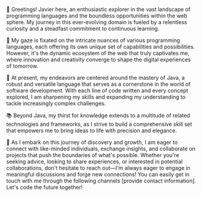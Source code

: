 👋 Greetings! Javier here, an enthusiastic explorer in the vast landscape of programming languages and the boundless opportunities within the web sphere. My journey in this ever-evolving domain is fueled by a relentless curiosity and a steadfast commitment to continuous learning.

👀 My gaze is fixated on the intricate nuances of various programming languages, each offering its own unique set of capabilities and possibilities. However, it's the dynamic ecosystem of the web that truly captivates me, where innovation and creativity converge to shape the digital experiences of tomorrow.

🌱 At present, my endeavors are centered around the mastery of Java, a robust and versatile language that serves as a cornerstone in the world of software development. With each line of code written and every concept explored, I am sharpening my skills and expanding my understanding to tackle increasingly complex challenges.

📚 Beyond Java, my thirst for knowledge extends to a multitude of related technologies and frameworks, as I strive to build a comprehensive skill set that empowers me to bring ideas to life with precision and elegance.

🚀 As I embark on this journey of discovery and growth, I am eager to connect with like-minded individuals, exchange insights, and collaborate on projects that push the boundaries of what's possible. Whether you're seeking advice, looking to share experiences, or interested in potential collaborations, don't hesitate to reach out—I'm always eager to engage in meaningful discussions and forge new connections! You can easily get in touch with me through the following channels [provide contact information]. Let's code the future together!
